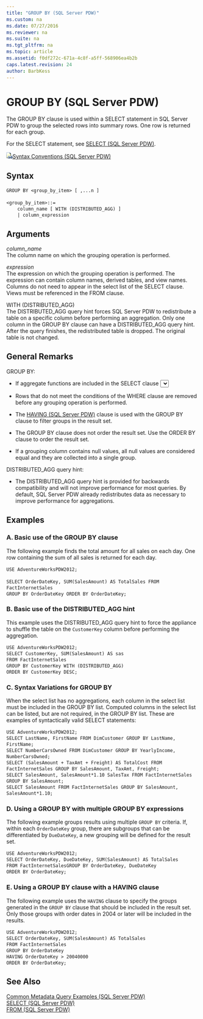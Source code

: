 ```yaml
---
title: "GROUP BY (SQL Server PDW)"
ms.custom: na
ms.date: 07/27/2016
ms.reviewer: na
ms.suite: na
ms.tgt_pltfrm: na
ms.topic: article
ms.assetid: f0df272c-671a-4c8f-a5ff-568906ea4b2b
caps.latest.revision: 24
author: BarbKess
---
```

# GROUP BY (SQL Server PDW)
The GROUP BY clause is used within a SELECT statement in SQL Server PDW to group the selected rows into summary rows. One row is returned for each group.  
  
For the SELECT statement, see [SELECT &#40;SQL Server PDW&#41;](../../mpp/sqlpdw/select-sql-server-pdw.md).  
  
![Topic link icon](../../mpp/sqlpdw/media/Topic_Link.gif "Topic_Link")[Syntax Conventions &#40;SQL Server PDW&#41;](../../mpp/sqlpdw/syntax-conventions-sql-server-pdw.md)  
  
## Syntax  
  
```  
GROUP BY <group_by_item> [ ,...n ]  
  
<group_by_item>::=  
    column_name [ WITH (DISTRIBUTED_AGG) ]  
    | column_expression  
```  
  
## Arguments  
*column_name*  
The column name on which the grouping operation is performed.  
  
*expression*  
The expression on which the grouping operation is performed. The expression can contain column names, derived tables, and view names. Columns do not need to appear in the select list of the SELECT clause. Views must be referenced in the FROM clause.  
  
WITH (DISTRIBUTED_AGG)  
The DISTRIBUTED_AGG query hint forces SQL Server PDW to redistribute a table on a specific column before performing an aggregation. Only one column in the GROUP BY clause can have a DISTRIBUTED_AGG query hint. After the query finishes, the redistributed table is dropped. The original table is not changed.  
  
## General Remarks  
GROUP BY:  
  
-   If aggregate functions are included in the SELECT clause <select list>, GROUP BY calculates a summary value for each group.  
  
-   Rows that do not meet the conditions of the WHERE clause are removed before any grouping operation is performed.  
  
-   The [HAVING &#40;SQL Server PDW&#41;](../../mpp/sqlpdw/having-sql-server-pdw.md) clause is used with the GROUP BY clause to filter groups in the result set.  
  
-   The GROUP BY clause does not order the result set. Use the ORDER BY clause to order the result set.  
  
-   If a grouping column contains null values, all null values are considered equal and they are collected into a single group.  
  
DISTRIBUTED_AGG query hint:  
  
-   The DISTRIBUTED_AGG query hint is provided for backwards compatibility and will not improve performance for most queries. By default, SQL Server PDW already redistributes data as necessary to improve performance for aggregations.  
  
## Examples  
  
### A. Basic use of the GROUP BY clause  
The following example finds the total amount for all sales on each day. One row containing the sum of all sales is returned for each day.  
  
```  
USE AdventureWorksPDW2012;  
  
SELECT OrderDateKey, SUM(SalesAmount) AS TotalSales FROM FactInternetSales  
GROUP BY OrderDateKey ORDER BY OrderDateKey;  
```  
  
### B. Basic use of the DISTRIBUTED_AGG hint  
This example uses the DISTRIBUTED_AGG query hint to force the appliance to shuffle the table on the `CustomerKey` column before performing the aggregation.  
  
```  
USE AdventureWorksPDW2012;  
SELECT CustomerKey, SUM(SalesAmount) AS sas  
FROM FactInternetSales  
GROUP BY CustomerKey WITH (DISTRIBUTED_AGG)  
ORDER BY CustomerKey DESC;  
```  
  
### C. Syntax Variations for GROUP BY  
When the select list has no aggregations, each column in the select list must be included in the GROUP BY list. Computed columns in the select list can be listed, but are not required, in the GROUP BY list. These are examples of syntactically valid SELECT statements:  
  
```  
USE AdventureWorksPDW2012;  
SELECT LastName, FirstName FROM DimCustomer GROUP BY LastName, FirstName;  
SELECT NumberCarsOwned FROM DimCustomer GROUP BY YearlyIncome, NumberCarsOwned;  
SELECT (SalesAmount + TaxAmt + Freight) AS TotalCost FROM FactInternetSales GROUP BY SalesAmount, TaxAmt, Freight;  
SELECT SalesAmount, SalesAmount*1.10 SalesTax FROM FactInternetSales GROUP BY SalesAmount;  
SELECT SalesAmount FROM FactInternetSales GROUP BY SalesAmount, SalesAmount*1.10;  
```  
  
### D. Using a GROUP BY with multiple GROUP BY expressions  
The following example groups results using multiple `GROUP BY` criteria. If, within each `OrderDateKey` group, there are subgroups that can be differentiated by `DueDateKey`, a new grouping will be defined for the result set.  
  
```  
USE AdventureWorksPDW2012;  
SELECT OrderDateKey, DueDateKey, SUM(SalesAmount) AS TotalSales   
FROM FactInternetSalesGROUP BY OrderDateKey, DueDateKey   
ORDER BY OrderDateKey;  
```  
  
### E. Using a GROUP BY clause with a HAVING clause  
The following example uses the `HAVING` clause to specify the groups generated in the `GROUP BY` clause that should be included in the result set. Only those groups with order dates in 2004 or later will be included in the results.  
  
```  
USE AdventureWorksPDW2012;  
SELECT OrderDateKey, SUM(SalesAmount) AS TotalSales   
FROM FactInternetSales  
GROUP BY OrderDateKey   
HAVING OrderDateKey > 20040000   
ORDER BY OrderDateKey;  
```  
  
## See Also  
[Common Metadata Query Examples &#40;SQL Server PDW&#41;](../../mpp/sqlpdw/common-metadata-query-examples-sql-server-pdw.md)  
[SELECT &#40;SQL Server PDW&#41;](../../mpp/sqlpdw/select-sql-server-pdw.md)  
[FROM &#40;SQL Server PDW&#41;](../../mpp/sqlpdw/from-sql-server-pdw.md)  
  

